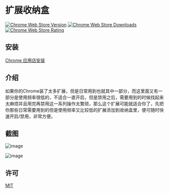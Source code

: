# 扩展收纳盒

[![Chrome Web Store Version](https://img.shields.io/chrome-web-store/v/pgeanammnleomjdpnccdpfbmjogjkapb.svg?style=flat-square)](https://chrome.google.com/webstore/detail/pgeanammnleomjdpnccdpfbmjogjkapb)
[![Chrome Web Store Downloads](https://img.shields.io/chrome-web-store/d/pgeanammnleomjdpnccdpfbmjogjkapb.svg?style=flat-square)](https://chrome.google.com/webstore/detail/pgeanammnleomjdpnccdpfbmjogjkapb)
[![Chrome Web Store Rating](https://img.shields.io/chrome-web-store/rating/pgeanammnleomjdpnccdpfbmjogjkapb.svg?style=flat-square)](https://chrome.google.com/webstore/detail/pgeanammnleomjdpnccdpfbmjogjkapb)

## 安装
  [Chrome 应用店安装](https://chrome.google.com/webstore/detail/pgeanammnleomjdpnccdpfbmjogjkapb)

## 介绍
  如果你的Chrome装了太多扩展，但是日常用到也就其中一部分，而这里面又有一部分是使用频率很低的，不适合一直开启，但是禁用之后，需要用到的时候找起来太麻烦并且用完再禁用这一系列操作太繁琐，那么这个扩展可能就适合你了，先把你那些日常需要用到的但是使用频率又比较低的扩展添加到收纳盒里，便可随时快速开启/禁用，非常方便。

## 截图
  ![image](https://ws4.sinaimg.cn/large/94e640d3ly1fsd97umt98j20zk0m8gqq.jpg)

  ![image](https://ws4.sinaimg.cn/large/94e640d3ly1fsd98a0tmmj20hs0b40t3.jpg)

## 许可
  [MIT](https://github.com/mkanako/chrome-ext-box/blob/master/LICENSE)
